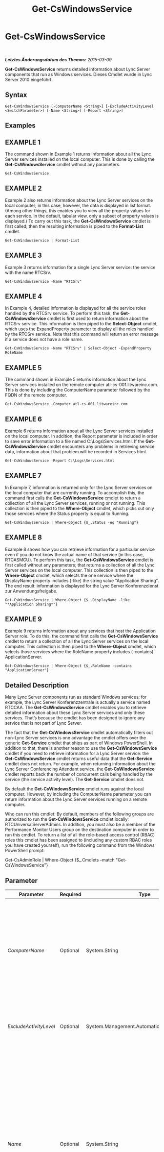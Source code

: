 ﻿---
title: Get-CsWindowsService
TOCTitle: Get-CsWindowsService
ms:assetid: 9b119dac-c3e6-4031-8ae4-972fca1ef728
ms:mtpsurl: https://technet.microsoft.com/de-de/library/Gg398803(v=OCS.15)
ms:contentKeyID: 49294872
ms.date: 05/19/2016
mtps_version: v=OCS.15
ms.translationtype: HT
---

# Get-CsWindowsService

 

_**Letztes Änderungsdatum des Themas:** 2015-03-09_

**Get-CsWindowsService** returns detailed information about Lync Server components that run as Windows services. Dieses Cmdlet wurde in Lync Server 2010 eingeführt.

## Syntax

    Get-CsWindowsService [-ComputerName <String>] [-ExcludeActivityLevel <SwitchParameter>] [-Name <String>] [-Report <String>]

## Examples

## EXAMPLE 1

The command shown in Example 1 returns information about all the Lync Server services installed on the local computer. This is done by calling the **Get-CsWindowsService** cmdlet without any parameters.

    Get-CsWindowsService

## EXAMPLE 2

Example 2 also returns information about the Lync Server services on the local computer; in this case, however, the data is displayed in list format. (Among other things, this enables you to view all the property values for each service. In the default, tabular view, only a subset of property values is displayed.) To carry out this task, the **Get-CsWindowsService** cmdlet is first called, then the resulting information is piped to the **Format-List** cmdlet.

    Get-CsWindowsService | Format-List

## EXAMPLE 3

Example 3 returns information for a single Lync Server service: the service with the name RTCSrv.

    Get-CsWindowsService -Name "RTCSrv"

## EXAMPLE 4

In Example 4, detailed information is displayed for all the service roles handled by the RTCSrv service. To perform this task, the **Get-CsWindowsService** cmdlet is first used to return information about the RTCSrv service. This information is then piped to the **Select-Object** cmdlet, which uses the ExpandProperty parameter to display all the roles handled by the RTCSrv service. Note that this command will return an error message if a service does not have a role name.

    Get-CsWindowsService -Name "RTCSrv" | Select-Object -ExpandProperty RoleName

## EXAMPLE 5

The command shown in Example 5 returns information about the Lync Server services installed on the remote computer atl-cs-001.litwareinc.com. This is done by including the ComputerName parameter followed by the FQDN of the remote computer.

    Get-CsWindowsService -Computer atl-cs-001.litwareinc.com

## EXAMPLE 6

Example 6 returns information about all the Lync Server services installed on the local computer. In addition, the Report parameter is included in order to save error information to a file named C:\\Logs\\Services.html. If the **Get-CsWindowsService** cmdlet encounters any problems in retrieving service data, information about that problem will be recorded in Services.html.

    Get-CsWindowsService -Report C:\Logs\Services.html

## EXAMPLE 7

In Example 7, information is returned only for the Lync Server services on the local computer that are currently running. To accomplish this, the command first calls the **Get-CsWindowsService** cmdlet to return a collection of all the Lync Server services, running or not running. This collection is then piped to the **Where-Object** cmdlet, which picks out only those services where the Status property is equal to Running.

    Get-CsWindowsService | Where-Object {$_.Status -eq "Running"}

## EXAMPLE 8

Example 8 shows how you can retrieve information for a particular service even if you do not know the actual name of that service (in this case, RTCASMCU). To perform this task, the **Get-CsWindowsService** cmdlet is first called without any parameters; that returns a collection of all the Lync Server services on the local computer. This collection is then piped to the **Where-Object** cmdlet, which selects the one service where the DisplayName property includes (-like) the string value "Application Sharing". The end result: information is displayed for the Lync Server Konferenzdienst zur Anwendungsfreigabe.

    Get-CsWindowsService | Where-Object {$_.DisplayName -like "*Application Sharing*"}

## EXAMPLE 9

Example 9 returns information about any services that host the Application Server role. To do this, the command first calls the **Get-CsWindowsService** cmdlet to return a collection of all the Lync Server services on the local computer. This collection is then piped to the **Where-Object** cmdlet, which selects those services where the RoleName property includes (-contains) ApplicationServer.

    Get-CsWindowsService | Where-Object {$_.RoleName -contains "ApplicationServer"}

## Detailed Description

Many Lync Server components run as standard Windows services; for example, the Lync Server Konferenzzentrale is actually a service named RTCCAA. The **Get-CsWindowsService** cmdlet enables you to retrieve detailed information about these Lync Server services and only these services. That’s because the cmdlet has been designed to ignore any service that is not part of Lync Server.

The fact that the **Get-CsWindowsService** cmdlet automatically filters out non-Lync Server services is one advantage the cmdlet offers over the generic **Get-Service** cmdlet that ships as part of Windows PowerShell. In addition to that, there is another reason to use the **Get-CsWindowsService** cmdlet if you need to retrieve information for a Lync Server service: the **Get-CsWindowsService** cmdlet returns useful data that the **Get-Service** cmdlet does not return. For example, when returning information about the Lync Server Conferencing Attendant service, the **Get-CsWindowsService** cmdlet reports back the number of concurrent calls being handled by the service (the service activity level). The **Get-Service** cmdlet does not.

By default the **Get-CsWindowsService** cmdlet runs against the local computer. However, by including the ComputerName parameter you can return information about the Lync Server services running on a remote computer.

Who can run this cmdlet: By default, members of the following groups are authorized to run the **Get-CsWindowsService** cmdlet locally: RTCUniversalServerAdmins. In addition, you must also be a member of the Performance Monitor Users group on the destination computer in order to run this cmdlet. To return a list of all the role-based access control (RBAC) roles this cmdlet has been assigned to (including any custom RBAC roles you have created yourself), run the following command from the Windows PowerShell prompt:

Get-CsAdminRole | Where-Object {$\_.Cmdlets –match "Get-CsWindowsService"}

## Parameter


<table>
<colgroup>
<col style="width: 25%" />
<col style="width: 25%" />
<col style="width: 25%" />
<col style="width: 25%" />
</colgroup>
<thead>
<tr class="header">
<th>Parameter</th>
<th>Required</th>
<th>Type</th>
<th>Description</th>
</tr>
</thead>
<tbody>
<tr class="odd">
<td><p><em>ComputerName</em></p></td>
<td><p>Optional</p></td>
<td><p>System.String</p></td>
<td><p>Name of the remote computer from which service information is to be retrieved; if this parameter is not included, the <strong>Get-CsWindowsService</strong> cmdlet will return information about the Lync Server services running on the local computer. The remote computer should be referenced by using its fully qualified domain name (FQDN); for example, atl-mcs-001.litwareinc.com.</p></td>
</tr>
<tr class="even">
<td><p><em>ExcludeActivityLevel</em></p></td>
<td><p>Optional</p></td>
<td><p>System.Management.Automation.SwitchParameter</p></td>
<td><p>If included, this parameter causes the <strong>Get-CsWindowsService</strong> cmdlet to return only the service status and not the service activity level.</p></td>
</tr>
<tr class="odd">
<td><p><em>Name</em></p></td>
<td><p>Optional</p></td>
<td><p>System.String</p></td>
<td><p>Name of the service you want to return information for. Note that you must use the service name (for example, RTCCAA) and not the service display name. You can only pass a single service name to the Name parameter; in addition you cannot use wildcards in the service name.</p>
<p>Note, too that the <strong>Get-CsWindowsService</strong> cmdlet can only return information for Lync Server services; you cannot use this cmdlet to return information for other Windows services. For those services, you might be able to use the Windows PowerShell <strong>Get-Service</strong> cmdlet.</p>
<p>If you do not include this parameter, the <strong>Get-CsWindowsService</strong> cmdlet will return information about all your Lync Server services.</p></td>
</tr>
<tr class="even">
<td><p><em>Report</em></p></td>
<td><p>Optional</p></td>
<td><p>System.String</p></td>
<td><p>Path to an HTML file where error information can be stored. If this parameter is included, any errors that occur during the running of this cmdlet will be logged to the specified file (for example, C:\Logs\Service_report.html).</p></td>
</tr>
</tbody>
</table>


## Input Types

None. The **Get-CsWindowsService** cmdlet does not accept pipelined input.

## Return Types

The **Get-CsWindowsService** cmdlet returns instances of the Microsoft.Rtc.Management.Deployment.Core.NTService object.

## Siehe auch

#### Weitere Ressourcen

[Start-CsWindowsService](start-cswindowsservice.md)  
[Stop-CsWindowsService](stop-cswindowsservice.md)

